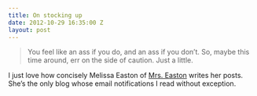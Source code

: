 ```yaml
---
title: On stocking up
date: 2012-10-29 16:35:00 Z
layout: post
---
```


>You feel like an ass if you do, and an ass if you don&rsquo;t. So, maybe this time around, err on the side of caution. Just a little.

I just love how concisely Melissa Easton of [Mrs. Easton](http://melissaeastondesign.com) writes her posts. She&rsquo;s the only blog whose email notifications I read without exception. 
